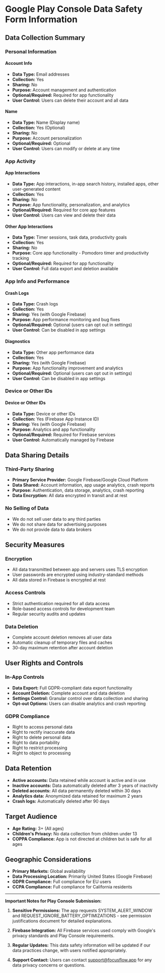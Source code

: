 # Google Play Console Data Safety Form Information

## Data Collection Summary

### Personal Information

#### Account Info
- **Data Type:** Email addresses
- **Collection:** Yes
- **Sharing:** No
- **Purpose:** Account management and authentication
- **Optional/Required:** Required for app functionality
- **User Control:** Users can delete their account and all data

#### Name
- **Data Type:** Name (Display name)
- **Collection:** Yes (Optional)
- **Sharing:** No
- **Purpose:** Account personalization
- **Optional/Required:** Optional
- **User Control:** Users can modify or delete at any time

### App Activity

#### App Interactions
- **Data Type:** App interactions, in-app search history, installed apps, other user-generated content
- **Collection:** Yes
- **Sharing:** No
- **Purpose:** App functionality, personalization, and analytics
- **Optional/Required:** Required for core app features
- **User Control:** Users can view and delete their data

#### Other App Interactions
- **Data Type:** Timer sessions, task data, productivity goals
- **Collection:** Yes
- **Sharing:** No
- **Purpose:** Core app functionality - Pomodoro timer and productivity tracking
- **Optional/Required:** Required for app functionality
- **User Control:** Full data export and deletion available

### App Info and Performance

#### Crash Logs
- **Data Type:** Crash logs
- **Collection:** Yes
- **Sharing:** Yes (with Google Firebase)
- **Purpose:** App performance monitoring and bug fixes
- **Optional/Required:** Optional (users can opt out in settings)
- **User Control:** Can be disabled in app settings

#### Diagnostics
- **Data Type:** Other app performance data
- **Collection:** Yes
- **Sharing:** Yes (with Google Firebase)
- **Purpose:** App functionality improvement and analytics
- **Optional/Required:** Optional (users can opt out in settings)
- **User Control:** Can be disabled in app settings

### Device or Other IDs

#### Device or Other IDs
- **Data Type:** Device or other IDs
- **Collection:** Yes (Firebase App Instance ID)
- **Sharing:** Yes (with Google Firebase)
- **Purpose:** Analytics and app functionality
- **Optional/Required:** Required for Firebase services
- **User Control:** Automatically managed by Firebase

## Data Sharing Details

### Third-Party Sharing
- **Primary Service Provider:** Google Firebase/Google Cloud Platform
- **Data Shared:** Account information, app usage analytics, crash reports
- **Purpose:** Authentication, data storage, analytics, crash reporting
- **Data Encryption:** All data encrypted in transit and at rest

### No Selling of Data
- We do not sell user data to any third parties
- We do not share data for advertising purposes
- We do not provide data to data brokers

## Security Measures

### Encryption
- All data transmitted between app and servers uses TLS encryption
- User passwords are encrypted using industry-standard methods
- All data stored in Firebase is encrypted at rest

### Access Controls
- Strict authentication required for all data access
- Role-based access controls for development team
- Regular security audits and updates

### Data Deletion
- Complete account deletion removes all user data
- Automatic cleanup of temporary files and caches
- 30-day maximum retention after account deletion

## User Rights and Controls

### In-App Controls
- **Data Export:** Full GDPR-compliant data export functionality
- **Account Deletion:** Complete account and data deletion
- **Settings Control:** Granular control over data collection and sharing
- **Opt-out Options:** Users can disable analytics and crash reporting

### GDPR Compliance
- Right to access personal data
- Right to rectify inaccurate data
- Right to delete personal data
- Right to data portability
- Right to restrict processing
- Right to object to processing

## Data Retention

- **Active accounts:** Data retained while account is active and in use
- **Inactive accounts:** Data automatically deleted after 3 years of inactivity
- **Deleted accounts:** All data permanently deleted within 30 days
- **Analytics data:** Anonymized data retained for maximum 2 years
- **Crash logs:** Automatically deleted after 90 days

## Target Audience

- **Age Rating:** 3+ (All ages)
- **Children's Privacy:** No data collection from children under 13
- **COPPA Compliance:** App is not directed at children but is safe for all ages

## Geographic Considerations

- **Primary Markets:** Global availability
- **Data Processing Location:** Primarily United States (Google Firebase)
- **GDPR Compliance:** Full compliance for EU users
- **CCPA Compliance:** Full compliance for California residents

---

**Important Notes for Play Console Submission:**

1. **Sensitive Permissions:** The app requests SYSTEM_ALERT_WINDOW and REQUEST_IGNORE_BATTERY_OPTIMIZATIONS - see permission justifications document for detailed explanations.

2. **Firebase Integration:** All Firebase services used comply with Google's privacy standards and Play Console requirements.

3. **Regular Updates:** This data safety information will be updated if our data practices change, with users notified appropriately.

4. **Support Contact:** Users can contact support@focusflow.app for any data privacy concerns or questions.